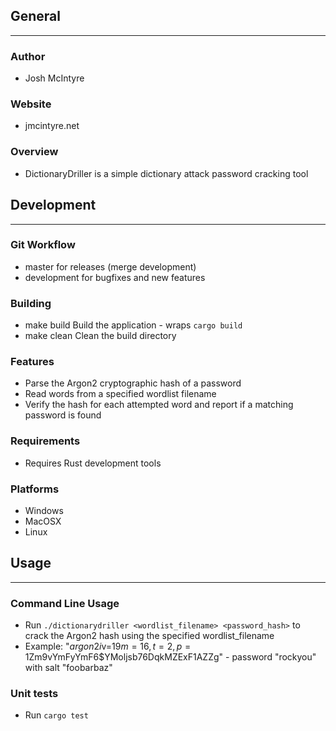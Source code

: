 ## General
____________

### Author
* Josh McIntyre

### Website
* jmcintyre.net

### Overview
* DictionaryDriller is a simple dictionary attack password cracking tool

## Development
________________

### Git Workflow
* master for releases (merge development)
* development for bugfixes and new features

### Building
* make build
Build the application - wraps `cargo build`
* make clean
Clean the build directory

### Features
* Parse the Argon2 cryptographic hash of a password
* Read words from a specified wordlist filename
* Verify the hash for each attempted word and report if a matching password is found

### Requirements
* Requires Rust development tools

### Platforms
* Windows
* MacOSX
* Linux

## Usage
____________

### Command Line Usage
* Run `./dictionarydriller <wordlist_filename> <password_hash>` to crack the Argon2 hash using the specified wordlist_filename
* Example: "$argon2i$v=19$m=16,t=2,p=1$Zm9vYmFyYmF6$YMoljsb76DqkMZExF1AZZg" - password "rockyou" with salt "foobarbaz"

### Unit tests
* Run `cargo test`
